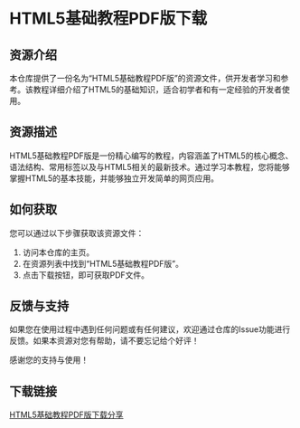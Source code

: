 # HTML5基础教程PDF版下载

## 资源介绍

本仓库提供了一份名为“HTML5基础教程PDF版”的资源文件，供开发者学习和参考。该教程详细介绍了HTML5的基础知识，适合初学者和有一定经验的开发者使用。

## 资源描述

HTML5基础教程PDF版是一份精心编写的教程，内容涵盖了HTML5的核心概念、语法结构、常用标签以及与HTML5相关的最新技术。通过学习本教程，您将能够掌握HTML5的基本技能，并能够独立开发简单的网页应用。

## 如何获取

您可以通过以下步骤获取该资源文件：

1. 访问本仓库的主页。
2. 在资源列表中找到“HTML5基础教程PDF版”。
3. 点击下载按钮，即可获取PDF文件。

## 反馈与支持

如果您在使用过程中遇到任何问题或有任何建议，欢迎通过仓库的Issue功能进行反馈。如果本资源对您有帮助，请不要忘记给个好评！

感谢您的支持与使用！

## 下载链接

[HTML5基础教程PDF版下载分享](https://pan.quark.cn/s/9b2cfc1bc113)